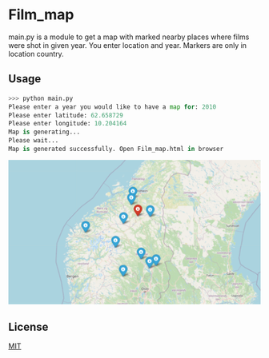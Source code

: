 # Film_map

main.py is a module to get a map with marked nearby places where films were shot in given year.
You enter location and year. Markers are only in location country.

## Usage
```python
>>> python main.py
Please enter a year you would like to have a map for: 2010
Please enter latitude: 62.658729
Please enter longitude: 10.204164
Map is generating...
Please wait...
Map is generated successfully. Open Film_map.html in browser
```
![example](example.png)

## License
[MIT](https://choosealicense.com/licenses/mit/)